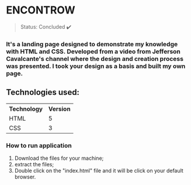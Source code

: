 <h1>ENCONTROW</h1>

> Status: Concluded ✔️

### It's a landing page designed to demonstrate my knowledge with HTML and CSS.  Developed from a video from Jefferson Cavalcante's channel where the design and creation process was presented. I took your design as a basis and built my own page.

## Technologies used:
<table>
  <tr>
    <th>Technology</th>
    <th>Version</th>
  </tr>
  <tr>
    <td>HTML</td>
    <td>5</td>
  </tr>
  <tr>
    <td>CSS</td>
    <td>3</td>
  </tr>
</table>

### How to run application
 1. Download the files for your machine;
 2. extract the files;
 3. Double click on the "index.html" file and it will be click on your default browser.
